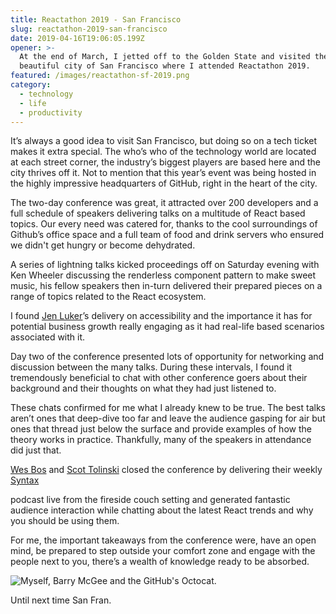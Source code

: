 ```yaml
---
title: Reactathon 2019 - San Francisco
slug: reactathon-2019-san-francisco
date: 2019-04-16T19:06:05.199Z
opener: >-
  At the end of March, I jetted off to the Golden State and visited the
  beautiful city of San Francisco where I attended Reactathon 2019.
featured: /images/reactathon-sf-2019.png
category:
  - technology
  - life
  - productivity
---
```

It’s always a good idea to visit San Francisco, but doing so on a tech ticket makes it extra special. The who’s who of the technology world are located at each street corner, the industry’s biggest players are based here and the city thrives off it.  Not to mention that this year’s event was being hosted in the highly impressive headquarters of GitHub, right in the heart of the city.

The two-day conference was great, it attracted over 200 developers and a full schedule of speakers delivering talks on a multitude of React based topics. Our every need was catered for, thanks to the cool surroundings of Github’s office space and a full team of food and drink servers who ensured we didn't get hungry or become dehydrated. 

A series of lightning talks kicked proceedings off on Saturday evening with Ken Wheeler discussing the renderless component pattern to make sweet music, his fellow speakers then in-turn delivered their prepared pieces on a range of topics related to the React ecosystem.  

I found [Jen Luker](https://www.jenluker.com/#/)’s delivery on accessibility and the importance it has for potential business growth really engaging as it had real-life based scenarios associated with it.  

Day two of the conference presented lots of opportunity for networking and discussion between the many talks. During these intervals, I found it tremendously beneficial to chat with other conference goers about their background and their thoughts on what they had just listened to. 

These chats confirmed for me what I already knew to be true. The best talks aren’t ones that deep-dive too far and leave the audience gasping for air but ones that thread just below the surface and provide examples of how the theory works in practice. Thankfully, many of the speakers in attendance did just that. 

[Wes Bos](https://wesbos.com/) and [Scot Tolinski](https://www.scotttolinski.com/) closed the conference by delivering their weekly [Syntax ](https://syntax.fm/)

podcast live from the fireside couch setting and generated fantastic audience interaction while chatting about the latest React trends and why you should be using them. 

For me, the important takeaways from the conference were, have an open mind, be prepared to step outside your comfort zone and engage with the people next to you, there’s a wealth of knowledge ready to be absorbed. 

![Myself, Barry McGee and the GitHub's Octocat.](/images/img_1175.jpg)

Until next time San Fran.
